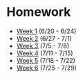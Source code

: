 # Homework

- [Week 1](homeworks/week1.md) (6/20 - 6/24)
- [Week 2](homeworks/week2.md) (6/27 - 7/1)
- [Week 3](homeworks/week3.md) (7/5 - 7/8)
- [Week 4](homeworks/week4.md) (7/11 - 7/15)
- [Week 5](homeworks/week5.md) (7/18 - 7/22)
- [Week 6](homeworks/week6.md) (7/25 - 7/29)
